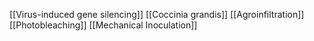 [[Virus-induced gene silencing]]
[[Coccinia grandis]]
[[Agroinfiltration]]
[[Photobleaching]]
[[Mechanical Inoculation]]
